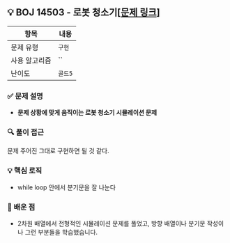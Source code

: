 ## 💡 BOJ 14503 - 로봇 청소기[[문제 링크](https://www.acmicpc.net/problem/14503)]

| 항목 | 내용 |
|------|------|
| 문제 유형 | `구현` |
| 사용 알고리즘 | `` |
| 난이도 | `골드5` |

### ✅ 문제 설명
- **문제 상황에 맞게 움직이는 로봇 청소기 시뮬레이션 문제**

### 🔍 풀이 접근
문제 주어진 그대로 구현하면 될 것 같다.

### 💡 핵심 로직
- while loop 안에서 분기문을 잘 나눈다

### 📌 배운 점
- 2차원 배열에서 전형적인 시뮬레이션 문제를 풀었고, 방향 배열이나 분기문 작성이나 그런 부분들을 학습했습니다.